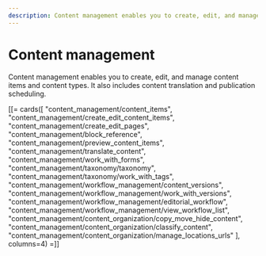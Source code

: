 ```yaml
---
description: Content management enables you to create, edit, and manage content items and content types. It also includes content translation and publication scheduling.
---
```


# Content management

Content management enables you to create, edit, and manage content items and content types. It also includes content translation and publication scheduling.

[[= cards([
    "content_management/content_items",
    "content_management/create_edit_content_items",
    "content_management/create_edit_pages",
    "content_management/block_reference",
    "content_management/preview_content_items",
    "content_management/translate_content",
    "content_management/work_with_forms",
    "content_management/taxonomy/taxonomy",
    "content_management/taxonomy/work_with_tags",
    "content_management/workflow_management/content_versions",
    "content_management/workflow_management/work_with_versions",
    "content_management/workflow_management/editorial_workflow",
    "content_management/workflow_management/view_workflow_list",
    "content_management/content_organization/copy_move_hide_content",
    "content_management/content_organization/classify_content",
    "content_management/content_organization/manage_locations_urls"
], columns=4) =]]